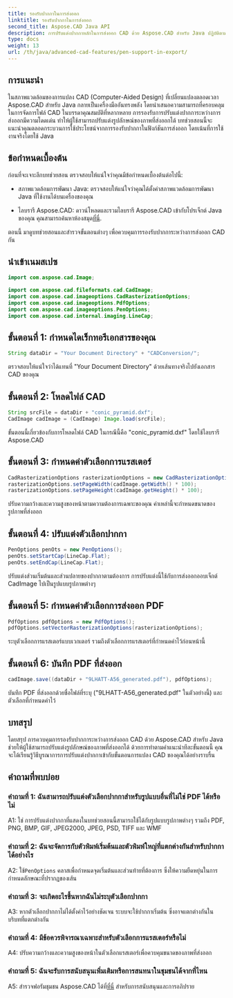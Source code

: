 ```yaml
---
title: รองรับปากกาในการส่งออก
linktitle: รองรับปากกาในการส่งออก
second_title: Aspose.CAD Java API
description: การปรับแต่งปากกาหลักในการส่งออก CAD ด้วย Aspose.CAD สำหรับ Java ปฏิบัติตามคำแนะนำทีละขั้นตอนของเราเพื่อการบูรณาการที่ราบรื่น
type: docs
weight: 13
url: /th/java/advanced-cad-features/pen-support-in-export/
---
```

## การแนะนำ

ในสภาพแวดล้อมของการแปลง CAD (Computer-Aided Design) ที่เปลี่ยนแปลงตลอดเวลา Aspose.CAD สำหรับ Java กลายเป็นเครื่องมืออันทรงพลัง โดยนำเสนอความสามารถที่ครอบคลุมในการจัดการไฟล์ CAD ในบรรดาคุณสมบัติที่หลากหลาย การรองรับการปรับแต่งปากการะหว่างการส่งออกมีความโดดเด่น ทำให้ผู้ใช้สามารถปรับแต่งรูปลักษณ์ของภาพที่ส่งออกได้ บทช่วยสอนนี้จะแนะนำคุณตลอดกระบวนการใช้ประโยชน์จากการรองรับปากกาในฟังก์ชันการส่งออก โดยเน้นที่การใช้งานจริงโดยใช้ Java

## ข้อกำหนดเบื้องต้น

ก่อนที่จะเจาะลึกบทช่วยสอน ตรวจสอบให้แน่ใจว่าคุณมีข้อกำหนดเบื้องต้นต่อไปนี้:

- สภาพแวดล้อมการพัฒนา Java: ตรวจสอบให้แน่ใจว่าคุณได้ตั้งค่าสภาพแวดล้อมการพัฒนา Java ที่ใช้งานได้บนเครื่องของคุณ

-  ไลบรารี Aspose.CAD: ดาวน์โหลดและรวมไลบรารี Aspose.CAD เข้ากับโปรเจ็กต์ Java ของคุณ คุณสามารถค้นหาห้องสมุด[ที่นี่](https://releases.aspose.com/cad/java/).

ตอนนี้ มาดูบทช่วยสอนและสำรวจขั้นตอนต่างๆ เพื่อควบคุมการรองรับปากการะหว่างการส่งออก CAD กัน

## นำเข้าเนมสเปซ

```java
import com.aspose.cad.Image;

import com.aspose.cad.fileformats.cad.CadImage;
import com.aspose.cad.imageoptions.CadRasterizationOptions;
import com.aspose.cad.imageoptions.PdfOptions;
import com.aspose.cad.imageoptions.PenOptions;
import com.aspose.cad.internal.imaging.LineCap;
```

## ขั้นตอนที่ 1: กำหนดไดเร็กทอรีเอกสารของคุณ

```java
String dataDir = "Your Document Directory" + "CADConversion/";
```

ตรวจสอบให้แน่ใจว่าได้แทนที่ "Your Document Directory" ด้วยเส้นทางจริงไปยังเอกสาร CAD ของคุณ

## ขั้นตอนที่ 2: โหลดไฟล์ CAD

```java
String srcFile = dataDir + "conic_pyramid.dxf";
CadImage cadImage = (CadImage) Image.load(srcFile);
```

ขั้นตอนนี้เกี่ยวข้องกับการโหลดไฟล์ CAD ในกรณีนี้คือ "conic_pyramid.dxf" โดยใช้ไลบรารี Aspose.CAD

## ขั้นตอนที่ 3: กำหนดค่าตัวเลือกการแรสเตอร์

```java
CadRasterizationOptions rasterizationOptions = new CadRasterizationOptions();
rasterizationOptions.setPageWidth(cadImage.getWidth() * 100);
rasterizationOptions.setPageHeight(cadImage.getHeight() * 100);
```

ปรับความกว้างและความสูงของหน้าตามความต้องการเฉพาะของคุณ ค่าเหล่านี้จะกำหนดขนาดของรูปภาพที่ส่งออก

## ขั้นตอนที่ 4: ปรับแต่งตัวเลือกปากกา

```java
PenOptions penOts = new PenOptions();
penOts.setStartCap(LineCap.Flat);
penOts.setEndCap(LineCap.Flat);
```

ปรับแต่งส่วนเริ่มต้นและส่วนปลายของปากกาตามต้องการ การปรับแต่งนี้ใช้กับการส่งออกออบเจ็กต์ CadImage ไปเป็นรูปแบบรูปภาพต่างๆ

## ขั้นตอนที่ 5: กำหนดค่าตัวเลือกการส่งออก PDF

```java
PdfOptions pdfOptions = new PdfOptions();
pdfOptions.setVectorRasterizationOptions(rasterizationOptions);
```

ระบุตัวเลือกการแรสเตอร์แบบเวกเตอร์ รวมถึงตัวเลือกการแรสเตอร์ที่กำหนดค่าไว้ก่อนหน้านี้

## ขั้นตอนที่ 6: บันทึก PDF ที่ส่งออก

```java
cadImage.save((dataDir + "9LHATT-A56_generated.pdf"), pdfOptions);
```

บันทึก PDF ที่ส่งออกด้วยชื่อไฟล์ที่ระบุ ("9LHATT-A56_generated.pdf" ในตัวอย่างนี้) และตัวเลือกที่กำหนดค่าไว้

## บทสรุป

โดยสรุป การควบคุมการรองรับปากการะหว่างการส่งออก CAD ด้วย Aspose.CAD สำหรับ Java ช่วยให้ผู้ใช้สามารถปรับแต่งรูปลักษณ์ของภาพที่ส่งออกได้ ด้วยการทำตามคำแนะนำทีละขั้นตอนนี้ คุณจะได้เรียนรู้วิธีบูรณาการการปรับแต่งปากกาเข้ากับขั้นตอนการแปลง CAD ของคุณได้อย่างราบรื่น

## คำถามที่พบบ่อย

### คำถามที่ 1: ฉันสามารถปรับแต่งตัวเลือกปากกาสำหรับรูปแบบอื่นที่ไม่ใช่ PDF ได้หรือไม่

A1: ใช่ การปรับแต่งปากกาที่แสดงในบทช่วยสอนนี้สามารถใช้ได้กับรูปแบบรูปภาพต่างๆ รวมถึง PDF, PNG, BMP, GIF, JPEG2000, JPEG, PSD, TIFF และ WMF

### คำถามที่ 2: ฉันจะจัดการกับตัวพิมพ์เริ่มต้นและตัวพิมพ์ใหญ่ที่แตกต่างกันสำหรับปากกาได้อย่างไร

 A2: ใช้`PenOptions` คลาสเพื่อกำหนดจุดเริ่มต้นและส่วนท้ายที่ต้องการ ซึ่งให้ความยืดหยุ่นในการกำหนดลักษณะที่ปรากฏของเส้น

### คำถามที่ 3: จะเกิดอะไรขึ้นหากฉันไม่ระบุตัวเลือกปากกา

A3: หากตัวเลือกปากกาไม่ได้ตั้งค่าไว้อย่างชัดเจน ระบบจะใช้ปากกาเริ่มต้น ซึ่งอาจแตกต่างกันในบริบทที่แตกต่างกัน

### คำถามที่ 4: มีข้อควรพิจารณาเฉพาะสำหรับตัวเลือกการแรสเตอร์หรือไม่

A4: ปรับความกว้างและความสูงของหน้าในตัวเลือกแรสเตอร์เพื่อควบคุมขนาดของภาพที่ส่งออก

### คำถามที่ 5: ฉันจะรับการสนับสนุนเพิ่มเติมหรือการสนทนาในชุมชนได้จากที่ไหน

 A5: สำรวจฟอรัมชุมชน Aspose.CAD ได้ที่[ที่นี่](https://forum.aspose.com/c/cad/19) สำหรับการสนับสนุนและการอภิปราย
